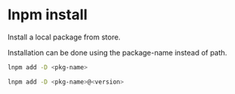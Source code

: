 # lnpm install

Install a local package from store.

Installation can be done using the package-name instead of path.

```bash
lnpm add -D <pkg-name>

lnpm add -D <pkg-name>@<version>
```
